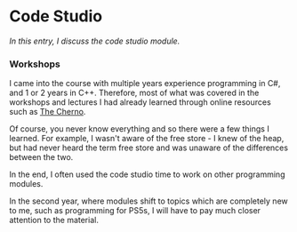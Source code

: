 # Code Studio

_In this entry, I discuss the code studio module._

### Workshops

I came into the course with multiple years experience programming in C#, and 1 or 2 years in C++.
Therefore, most of what was covered in the workshops and lectures I had already learned through online resources
such as [The Cherno](https://www.youtube.com/playlist?list=PLlrATfBNZ98dudnM48yfGUldqGD0S4FFb).

Of course, you never know everything and so there were a few things I learned.
For example, I wasn't aware of the free store - I knew of the heap, but had never heard the term free store and was
unaware of the differences between the two. 

In the end, I often used the code studio time to work on other programming modules.

In the second year, where modules shift to topics which are completely new to me, such as programming for PS5s,
I will have to pay much closer attention to the material.
